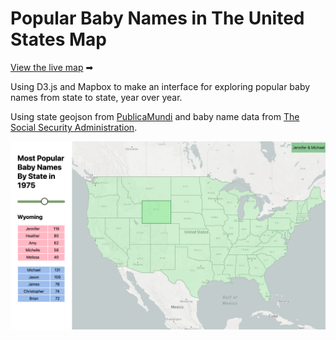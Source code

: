 # Popular Baby Names in The United States Map

[View the live map](https://popular-names-map.onrender.com/) ➡

Using D3.js and Mapbox to make an interface for exploring popular baby names from state to state, year over year.

Using state geojson from [PublicaMundi](https://github.com/PublicaMundi/MappingAPI/blob/master/data/geojson/us-states.json?short_path=1c1ebe5) and baby name data from [The Social Security Administration](https://www.ssa.gov/oact/babynames/limits.html).

![](popular-names-map.png)

